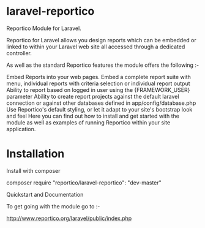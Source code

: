 laravel-reportico
=================

Reportico Module for Laravel.

Reportico for Laravel allows you design reports which can be embedded or linked to within your Laravel web site all accessed through a dedicated controller.

As well as the standard Reportico features the module offers the following :-

Embed Reports into your web pages. Embed a complete report suite with menu, individual reports with criteria selection or individual report output
Ability to report based on logged in user using the {FRAMEWORK_USER} parameter
Ability to create report projects against the default laravel connection or against other databases defined in app/config/database.php
Use Reportico's default styling, or let it adapt to your site's bootstrap look and feel
Here you can find out how to install and get started with the module as well as examples of running Reportico within your site application.

Installation
============

Install with composer 

composer require "reportico/laravel-reportico": "dev-master"

Quickstart and Documentation

To get going with the module go to :-

http://www.reportico.org/laravel/public/index.php
